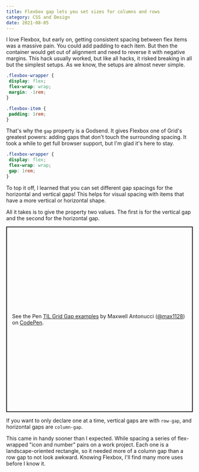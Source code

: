 ```yaml
---
title: Flexbox gap lets you set sizes for columns and rows
category: CSS and Design
date: 2021-08-05
---
```


I love Flexbox, but early on, getting consistent spacing between flex items was a massive pain. You could add padding to each item. But then the container would get out of alignment and need to reverse it with negative margins. This hack usually worked, but like all hacks, it risked breaking in all but the simplest setups. As we know, the setups are almost never simple.

```css
.flexbox-wrapper {
 display: flex;
 flex-wrap: wrap;
 margin: -1rem;
}

.flexbox-item {
 padding: 1rem;
}
```

That's why the `gap` property is a Godsend. It gives Flexbox one of Grid's greatest powers: adding gaps that don't touch the surrounding spacing. It took a while to get full browser support, but I'm glad it's here to stay.

```css
.flexbox-wrapper {
 display: flex;
 flex-wrap: wrap;
 gap: 1rem;
}
```

To top it off, I learned that you can set different gap spacings for the horizontal and vertical gaps! This helps for visual spacing with items that have a more vertical or horizontal shape.

All it takes is to give the property two values. The first is for the vertical gap and the second for the horizontal gap.

<p class="codepen" data-height="700" data-default-tab="css,result" data-slug-hash="poPxbyR" data-user="max1128" style="height: 500px; box-sizing: border-box; display: flex; align-items: center; justify-content: center; border: 2px solid; margin: 1em 0; padding: 1em;">
  <span>See the Pen <a href="https://codepen.io/max1128/pen/poPxbyR">
  TIL Grid Gap examples</a> by Maxwell Antonucci (<a href="https://codepen.io/max1128">@max1128</a>)
  on <a href="https://codepen.io">CodePen</a>.</span>
</p>
<script async src="https://cpwebassets.codepen.io/assets/embed/ei.js"></script>

If you want to only declare one at a time, vertical gaps are with `row-gap`, and horizontal gaps are `column-gap`.

This came in handy sooner than I expected. While spacing a series of flex-wrapped "icon and number" pairs on a work project. Each one is a landscape-oriented rectangle, so it needed more of a column gap than a row gap to not look awkward. Knowing Flexbox, I'll find many more uses before I know it.
